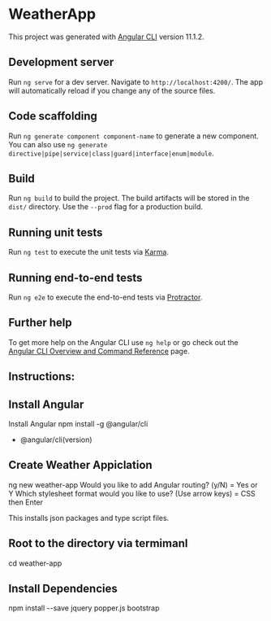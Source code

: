 # WeatherApp

This project was generated with [Angular CLI](https://github.com/angular/angular-cli) version 11.1.2.

## Development server

Run `ng serve` for a dev server. Navigate to `http://localhost:4200/`. The app will automatically reload if you change any of the source files.

## Code scaffolding

Run `ng generate component component-name` to generate a new component. You can also use `ng generate directive|pipe|service|class|guard|interface|enum|module`.

## Build

Run `ng build` to build the project. The build artifacts will be stored in the `dist/` directory. Use the `--prod` flag for a production build.

## Running unit tests

Run `ng test` to execute the unit tests via [Karma](https://karma-runner.github.io).

## Running end-to-end tests

Run `ng e2e` to execute the end-to-end tests via [Protractor](http://www.protractortest.org/).

## Further help

To get more help on the Angular CLI use `ng help` or go check out the [Angular CLI Overview and Command Reference](https://angular.io/cli) page.

## Instructions:

## Install Angular
Install Angular npm install -g @angular/cli
+ @angular/cli(version)

## Create Weather Appiclation
ng new weather-app
Would you like to add Angular routing? (y/N) = Yes or Y
Which stylesheet format would you like to use? (Use arrow keys) = CSS then Enter

This installs json packages and type script files.

## Root to the directory via termimanl
cd weather-app

## Install Dependencies
npm install --save jquery popper.js bootstrap


